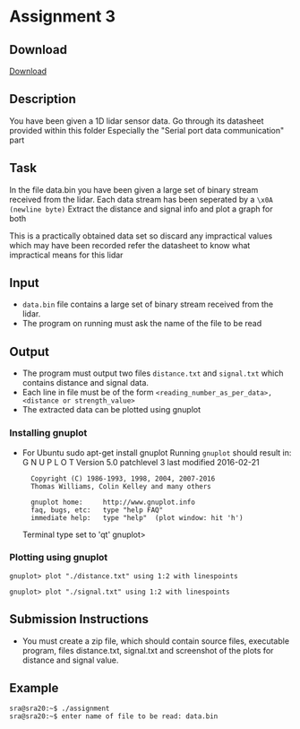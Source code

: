 # Assignment 3
## Download 
[Download](<Add download link here>)
## Description
You have been given a 1D lidar sensor data.
Go through its datasheet provided within this folder
Especially the "Serial port data communication" part

## Task
In the file data.bin
you have been given a large set of binary stream received from the lidar.
Each data stream has been seperated by a `\x0A (newline byte)`
Extract the distance and signal info and plot a graph for both

This is a practically obtained data set
so discard any impractical values which may have been recorded
refer the datasheet to know what impractical means for this lidar

## Input
* `data.bin` file contains a large set of binary stream received from the lidar.
* The program on running must ask the name of the file to be read

## Output
* The program must output two files `distance.txt` and `signal.txt` which contains distance and signal data.
* Each line in file must be of the form `<reading_number_as_per_data>, <distance or strength_value>`
* The extracted data can be plotted using gnuplot

### Installing gnuplot
* For Ubuntu
    sudo apt-get install gnuplot
Running `gnuplot` should result in:
    G N U P L O T
        Version 5.0 patchlevel 3    last modified 2016-02-21 

        Copyright (C) 1986-1993, 1998, 2004, 2007-2016
        Thomas Williams, Colin Kelley and many others

        gnuplot home:     http://www.gnuplot.info
        faq, bugs, etc:   type "help FAQ"
        immediate help:   type "help"  (plot window: hit 'h')

    Terminal type set to 'qt'
    gnuplot>

### Plotting using gnuplot

    gnuplot> plot "./distance.txt" using 1:2 with linespoints  

    gnuplot> plot "./signal.txt" using 1:2 with linespoints  

## Submission Instructions
* You must create a zip file, which should contain source files, executable program, files distance.txt, signal.txt and screenshot of the plots for distance and signal value.

## Example
```
sra@sra20:~$ ./assignment
sra@sra20:~$ enter name of file to be read: data.bin
```

